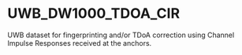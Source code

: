 # UWB_DW1000_TDOA_CIR
UWB dataset for fingerprinting and/or TDoA correction using Channel Impulse Responses received at the anchors.
